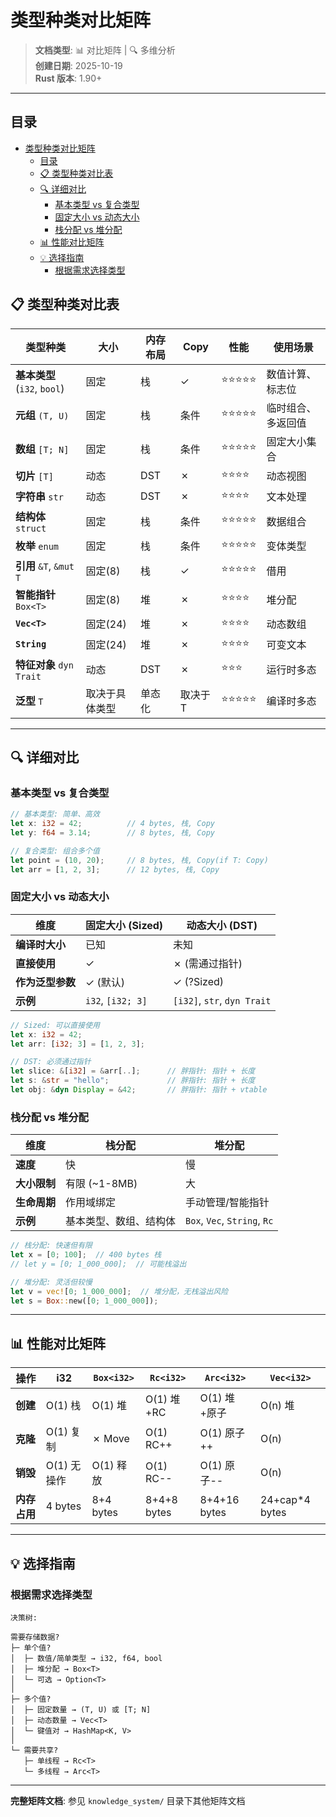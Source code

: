 # 类型种类对比矩阵

> **文档类型**: 📊 对比矩阵 | 🔍 多维分析  
> **创建日期**: 2025-10-19  
> **Rust 版本**: 1.90+

---

## 目录

- [类型种类对比矩阵](#类型种类对比矩阵)
  - [目录](#目录)
  - [📋 类型种类对比表](#-类型种类对比表)
  - [🔍 详细对比](#-详细对比)
    - [基本类型 vs 复合类型](#基本类型-vs-复合类型)
    - [固定大小 vs 动态大小](#固定大小-vs-动态大小)
    - [栈分配 vs 堆分配](#栈分配-vs-堆分配)
  - [📊 性能对比矩阵](#-性能对比矩阵)
  - [💡 选择指南](#-选择指南)
    - [根据需求选择类型](#根据需求选择类型)

## 📋 类型种类对比表

| 类型种类 | 大小 | 内存布局 | Copy | 性能 | 使用场景 |
|---------|------|---------|------|------|---------|
| **基本类型** (`i32`, `bool`) | 固定 | 栈 | ✓ | ⭐⭐⭐⭐⭐ | 数值计算、标志位 |
| **元组** `(T, U)` | 固定 | 栈 | 条件 | ⭐⭐⭐⭐⭐ | 临时组合、多返回值 |
| **数组** `[T; N]` | 固定 | 栈 | 条件 | ⭐⭐⭐⭐⭐ | 固定大小集合 |
| **切片** `[T]` | 动态 | DST | ✗ | ⭐⭐⭐⭐ | 动态视图 |
| **字符串** `str` | 动态 | DST | ✗ | ⭐⭐⭐⭐ | 文本处理 |
| **结构体** `struct` | 固定 | 栈 | 条件 | ⭐⭐⭐⭐⭐ | 数据组合 |
| **枚举** `enum` | 固定 | 栈 | 条件 | ⭐⭐⭐⭐⭐ | 变体类型 |
| **引用** `&T`, `&mut T` | 固定(8) | 栈 | ✓ | ⭐⭐⭐⭐⭐ | 借用 |
| **智能指针** `Box<T>` | 固定(8) | 堆 | ✗ | ⭐⭐⭐⭐ | 堆分配 |
| **`Vec<T>`** | 固定(24) | 堆 | ✗ | ⭐⭐⭐⭐ | 动态数组 |
| **`String`** | 固定(24) | 堆 | ✗ | ⭐⭐⭐⭐ | 可变文本 |
| **特征对象** `dyn Trait` | 动态 | DST | ✗ | ⭐⭐⭐ | 运行时多态 |
| **泛型** `T` | 取决于具体类型 | 单态化 | 取决于T | ⭐⭐⭐⭐⭐ | 编译时多态 |

---

## 🔍 详细对比

### 基本类型 vs 复合类型

```rust
// 基本类型: 简单、高效
let x: i32 = 42;          // 4 bytes, 栈, Copy
let y: f64 = 3.14;        // 8 bytes, 栈, Copy

// 复合类型: 组合多个值
let point = (10, 20);     // 8 bytes, 栈, Copy(if T: Copy)
let arr = [1, 2, 3];      // 12 bytes, 栈, Copy
```

### 固定大小 vs 动态大小

| 维度 | 固定大小 (Sized) | 动态大小 (DST) |
|------|----------------|---------------|
| **编译时大小** | 已知 | 未知 |
| **直接使用** | ✓ | ✗ (需通过指针) |
| **作为泛型参数** | ✓ (默认) | ✓ (?Sized) |
| **示例** | `i32`, `[i32; 3]` | `[i32]`, `str`, `dyn Trait` |

```rust
// Sized: 可以直接使用
let x: i32 = 42;
let arr: [i32; 3] = [1, 2, 3];

// DST: 必须通过指针
let slice: &[i32] = &arr[..];      // 胖指针: 指针 + 长度
let s: &str = "hello";             // 胖指针: 指针 + 长度
let obj: &dyn Display = &42;       // 胖指针: 指针 + vtable
```

### 栈分配 vs 堆分配

| 维度 | 栈分配 | 堆分配 |
|------|-------|-------|
| **速度** | 快 | 慢 |
| **大小限制** | 有限 (~1-8MB) | 大 |
| **生命周期** | 作用域绑定 | 手动管理/智能指针 |
| **示例** | 基本类型、数组、结构体 | `Box`, `Vec`, `String`, `Rc` |

```rust
// 栈分配: 快速但有限
let x = [0; 100];  // 400 bytes 栈
// let y = [0; 1_000_000];  // 可能栈溢出

// 堆分配: 灵活但较慢
let v = vec![0; 1_000_000];  // 堆分配，无栈溢出风险
let s = Box::new([0; 1_000_000]);
```

---

## 📊 性能对比矩阵

| 操作 | i32 | `Box<i32>` | `Rc<i32>` | `Arc<i32>` | `Vec<i32>` |
|------|-----|----------|---------|----------|----------|
| **创建** | O(1) 栈 | O(1) 堆 | O(1) 堆+RC | O(1) 堆+原子 | O(n) 堆 |
| **克隆** | O(1) 复制 | ✗ Move | O(1) RC++ | O(1) 原子++ | O(n) |
| **销毁** | O(1) 无操作 | O(1) 释放 | O(1) RC-- | O(1) 原子-- | O(n) |
| **内存占用** | 4 bytes | 8+4 bytes | 8+4+8 bytes | 8+4+16 bytes | 24+cap*4 bytes |

---

## 💡 选择指南

### 根据需求选择类型

```text
决策树:

需要存储数据?
├─ 单个值?
│  ├─ 数值/简单类型 → i32, f64, bool
│  ├─ 堆分配 → Box<T>
│  └─ 可选 → Option<T>
│
├─ 多个值?
│  ├─ 固定数量 → (T, U) 或 [T; N]
│  ├─ 动态数量 → Vec<T>
│  └─ 键值对 → HashMap<K, V>
│
└─ 需要共享?
   ├─ 单线程 → Rc<T>
   └─ 多线程 → Arc<T>
```

---

**完整矩阵文档**: 参见 `knowledge_system/` 目录下其他矩阵文档
